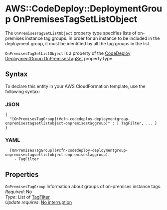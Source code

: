 # AWS::CodeDeploy::DeploymentGroup OnPremisesTagSetListObject<a name="aws-properties-codedeploy-deploymentgroup-onpremisestagsetlistobject"></a>

The `OnPremisesTagSetListObject` property type specifies lists of on\-premises instance tag groups\. In order for an instance to be included in the deployment group, it must be identified by all the tag groups in the list\.

`OnPremisesTagSetListObject` is a property of the [CodeDeploy DeploymentGroup OnPremisesTagSet](https://docs.aws.amazon.com/AWSCloudFormation/latest/UserGuide/aws-properties-codedeploy-deploymentgroup-onpremisestagset.html) property type\.

## Syntax<a name="aws-properties-codedeploy-deploymentgroup-onpremisestagsetlistobject-syntax"></a>

To declare this entity in your AWS CloudFormation template, use the following syntax:

### JSON<a name="aws-properties-codedeploy-deploymentgroup-onpremisestagsetlistobject-syntax.json"></a>

```
{
  "[OnPremisesTagGroup](#cfn-codedeploy-deploymentgroup-onpremisestagsetlistobject-onpremisestaggroup)" : [ TagFilter, ... ]
}
```

### YAML<a name="aws-properties-codedeploy-deploymentgroup-onpremisestagsetlistobject-syntax.yaml"></a>

```
  [OnPremisesTagGroup](#cfn-codedeploy-deploymentgroup-onpremisestagsetlistobject-onpremisestaggroup):
    - TagFilter
```

## Properties<a name="aws-properties-codedeploy-deploymentgroup-onpremisestagsetlistobject-properties"></a>

`OnPremisesTagGroup` <a name="cfn-codedeploy-deploymentgroup-onpremisestagsetlistobject-onpremisestaggroup"></a>
Information about groups of on\-premises instance tags\.  
_Required_: No  
_Type_: List of [TagFilter](aws-properties-codedeploy-deploymentgroup-tagfilter.md)  
_Update requires_: [No interruption](https://docs.aws.amazon.com/AWSCloudFormation/latest/UserGuide/using-cfn-updating-stacks-update-behaviors.html#update-no-interrupt)
